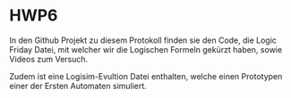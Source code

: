 # HWP6

In den Github Projekt zu diesem Protokoll finden sie den Code, die Logic Friday Datei, mit welcher wir die Logischen Formeln gekürzt haben, sowie Videos zum Versuch.



Zudem ist eine Logisim-Evultion Datei enthalten, welche einen Prototypen einer der Ersten Automaten simuliert.


